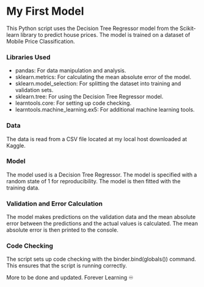 # My First Model
This Python script uses the Decision Tree Regressor model from the Scikit-learn library to predict house prices. 
The model is trained on a dataset of Mobile Price Classification.

### Libraries Used
- pandas: For data manipulation and analysis.
- sklearn.metrics: For calculating the mean absolute error of the model.
- sklearn.model_selection: For splitting the dataset into training and validation sets.
- sklearn.tree: For using the Decision Tree Regressor model.
- learntools.core: For setting up code checking.
- learntools.machine_learning.ex5: For additional machine learning tools.

### Data
The data is read from a CSV file located at my local host downloaded at Kaggle.

### Model
The model used is a Decision Tree Regressor. 
The model is specified with a random state of 1 for reproducibility. 
The model is then fitted with the training data.

### Validation and Error Calculation
The model makes predictions on the validation data and the mean absolute error between the predictions and the actual values is calculated. 
The mean absolute error is then printed to the console.

### Code Checking
The script sets up code checking with the binder.bind(globals()) command. This ensures that the script is running correctly.


More to be done and updated.
Forever Learning ♾

